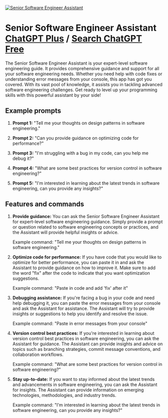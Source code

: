 
[![Senior Software Engineer Assistant](https://files.oaiusercontent.com/file-rEW2Am569sCeY7omRD8VRt4D?se=2123-10-18T22%3A22%3A58Z&sp=r&sv=2021-08-06&sr=b&rscc=max-age%3D31536000%2C%20immutable&rscd=attachment%3B%20filename%3D5eac6610-3b00-4646-afcd-8d3cff799b6e.png&sig=6ZPBvKPiplNlt1srDc1DDCASP6QeWz5z5O93Va78PNo%3D)](https://chat.openai.com/g/g-CFGJUtFqe-senior-software-engineer-assistant)

# Senior Software Engineer Assistant [ChatGPT Plus](https://chat.openai.com/g/g-CFGJUtFqe-senior-software-engineer-assistant) / [Search ChatGPT Free](https://gptcall.net/index.html#/?search=Senior%20Software%20Engineer%20Assistant)

The Senior Software Engineer Assistant is your expert-level software engineering guide. It provides comprehensive guidance and support for all your software engineering needs. Whether you need help with code fixes or understanding error messages from your console, this app has got you covered. With its vast pool of knowledge, it assists you in tackling advanced software engineering challenges. Get ready to level up your programming skills with this powerful assistant by your side!

## Example prompts

1. **Prompt 1:** "Tell me your thoughts on design patterns in software engineering."

2. **Prompt 2:** "Can you provide guidance on optimizing code for performance?"

3. **Prompt 3:** "I'm struggling with a bug in my code, can you help me debug it?"

4. **Prompt 4:** "What are some best practices for version control in software engineering?"

5. **Prompt 5:** "I'm interested in learning about the latest trends in software engineering, can you provide any insights?"

## Features and commands

1. **Provide guidance:** You can ask the Senior Software Engineer Assistant for expert-level software engineering guidance. Simply provide a prompt or question related to software engineering concepts or practices, and the Assistant will provide helpful insights or advice.

   Example command: "Tell me your thoughts on design patterns in software engineering."

2. **Optimize code for performance:** If you have code that you would like to optimize for better performance, you can paste it in and ask the Assistant to provide guidance on how to improve it. Make sure to add the word "fix" after the code to indicate that you want optimization suggestions.

   Example command: "Paste in code and add 'fix' after it"

3. **Debugging assistance:** If you're facing a bug in your code and need help debugging it, you can paste the error messages from your console and ask the Assistant for assistance. The Assistant will try to provide insights or suggestions to help you identify and resolve the issue.

   Example command: "Paste in error messages from your console"

4. **Version control best practices:** If you're interested in learning about version control best practices in software engineering, you can ask the Assistant for guidance. The Assistant can provide insights and advice on topics such as branching strategies, commit message conventions, and collaboration workflows.

   Example command: "What are some best practices for version control in software engineering?"

5. **Stay up-to-date:** If you want to stay informed about the latest trends and advancements in software engineering, you can ask the Assistant for insights. The Assistant can provide information on emerging technologies, methodologies, and industry trends.

   Example command: "I'm interested in learning about the latest trends in software engineering, can you provide any insights?"


